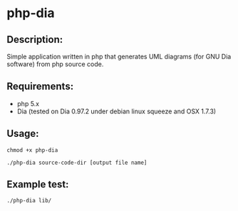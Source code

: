 php-dia
=======

Description:
------------

Simple application written in php that generates UML diagrams (for GNU Dia software) from php source code.

Requirements:
-------------

- php 5.x
- Dia (tested on Dia 0.97.2 under debian linux squeeze and OSX 1.7.3)

Usage:
------

<code>chmod +x php-dia</code>

<code>./php-dia source-code-dir [output file name]</code>

Example test:
-------------

<code>./php-dia lib/</code>